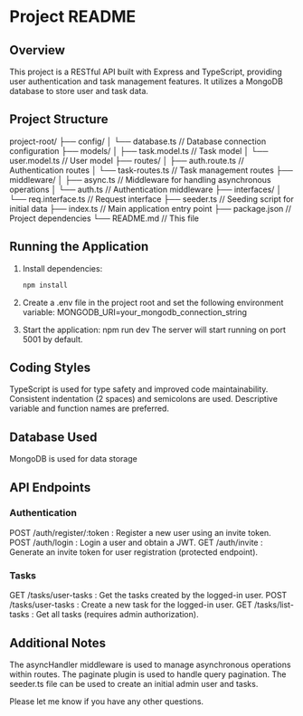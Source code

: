 # Project README

## Overview

This project is a RESTful API built with Express and TypeScript, providing user authentication and task management features. It utilizes a MongoDB database to store user and task data.

## Project Structure

project-root/
├── config/
│   └── database.ts       // Database connection configuration
├── models/
│   ├── task.model.ts     // Task model
│   └── user.model.ts     // User model
├── routes/
│   ├── auth.route.ts     // Authentication routes
│   └── task-routes.ts    // Task management routes
├── middleware/
│   ├── async.ts         // Middleware for handling asynchronous operations
│   └── auth.ts          // Authentication middleware
├── interfaces/
│   └── req.interface.ts  // Request interface
├── seeder.ts             // Seeding script for initial data
├── index.ts              // Main application entry point
├── package.json          // Project dependencies
└── README.md             // This file


## Running the Application

1. Install dependencies:
   ```bash
   npm install

2. Create a .env file in the project root and set the following environment variable:
MONGODB_URI=your_mongodb_connection_string

3. Start the application:
 npm run dev
 The server will start running on port 5001 by default.

## Coding Styles

TypeScript is used for type safety and improved code maintainability.
Consistent indentation (2 spaces) and semicolons are used.
Descriptive variable and function names are preferred.

## Database Used
MongoDB is used for data storage
## API Endpoints

 ### Authentication

 POST /auth/register/:token : Register a new user using an invite token.
 POST /auth/login : Login a user and obtain a JWT.
 GET /auth/invite : Generate an invite token for user registration (protected endpoint).

 ### Tasks
 GET /tasks/user-tasks : Get the tasks created by the logged-in user.
 POST /tasks/user-tasks : Create a new task for the logged-in user.
 GET /tasks/list-tasks : Get all tasks (requires admin authorization).
 
## Additional Notes
 The asyncHandler middleware is used to manage asynchronous operations within routes.
 The paginate plugin is used to handle query pagination.
 The seeder.ts file can be used to create an initial admin user and tasks.

Please let me know if you have any other questions. 
